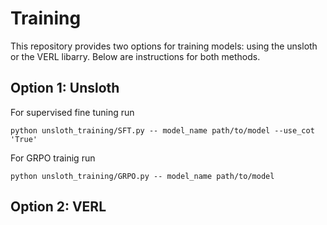 # Training

This repository provides two options for training models: using the unsloth or the VERL libarry. Below are instructions for both methods.

## Option 1: Unsloth
For supervised fine tuning run

```
python unsloth_training/SFT.py -- model_name path/to/model --use_cot 'True'
```

For GRPO trainig run

```
python unsloth_training/GRPO.py -- model_name path/to/model
```

## Option 2: VERL
